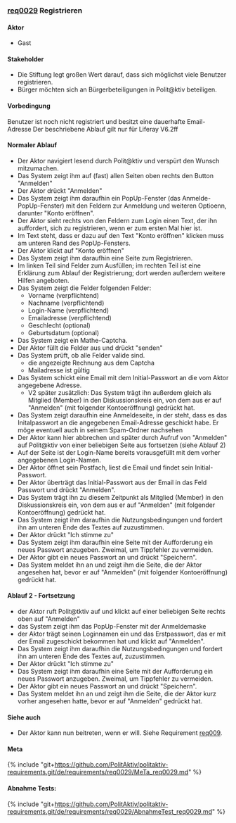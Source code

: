 
### [req0029](https://github.com/PolitAktiv/politaktiv-requirements/tree/master/de/requirements/req0029/req0029.md) Registrieren

#### Aktor
 * Gast


#### Stakeholder
 * Die Stiftung legt großen Wert darauf, dass sich möglichst viele Benutzer registrieren.
 * Bürger möchten sich an Bürgerbeteiligungen in Polit@ktiv beteiligen.


#### Vorbedingung
Benutzer ist noch nicht registriert und besitzt eine dauerhafte Email-Adresse Der beschriebene Ablauf gilt nur für Liferay V6.2ff


#### Normaler Ablauf
 * Der Aktor navigiert lesend durch Polit@ktiv und verspürt den Wunsch mitzumachen.
 * Das System zeigt ihm auf (fast) allen Seiten oben rechts den Button "Anmelden"
 * Der Aktor drückt "Anmelden"
 * Das System zeigt ihm daraufhin ein PopUp-Fenster (das Anmelde-PopUp-Fenster) mit den Feldern zur Anmeldung und weiteren Optioenn, darunter "Konto eröffnen".
 * Der Aktor sieht rechts von den Feldern zum Login einen Text, der ihn auffordert, sich zu registrieren, wenn er zum ersten Mal hier ist.
 * Im Text steht, dass er dazu auf den Text "Konto eröffnen" klicken muss am unteren Rand des PopUp-Fensters.
 * Der Aktor klickt auf "Konto eröffnen"
 * Das System zeigt ihm daraufhin eine Seite zum Registrieren.
 * Im linken Teil sind Felder zum Ausfüllen; im rechten Teil ist eine Erklärung zum Ablauf der Registrierung; dort werden außerdem weitere Hilfen angeboten.
 * Das System zeigt die Felder folgenden Felder:
   * Vorname (verpflichtend)
   * Nachname (verpflichtend)
   * Login-Name (verpflichtend)
   * Emailadresse (verpflichtend)
   * Geschlecht (optional)
   * Geburtsdatum (optional)
 * Das System zeigt ein Mathe-Captcha.
 * Der Aktor füllt die Felder aus und drückt "senden"
 * Das System prüft, ob alle Felder valide sind.
   * die angezeigte Rechnung aus dem Captcha
   * Mailadresse ist gültig
 * Das System schickt eine Email mit dem Initial-Passwort an die vom Aktor angegebene Adresse.
     * V2 später zusätzlich: Das System trägt ihn außerdem gleich als Mitglied (Member) in den Diskussionskreis  ein, von dem aus er auf "Anmelden" (mit folgender Kontoeröffnung)  gedrückt hat.
 * Das System zeigt daraufhin eine Anmeldeseite, in der steht, dass es das  Initalpasswort an die angegebenen Email-Adresse geschickt habe. Er möge  eventuell auch in seinem Spam-Ordner nachsehen
 * Der Aktor kann hier abbrechen und später durch Aufruf von "Anmelden" auf Polit@ktiv von einer beliebigen Seite aus fortsetzen (siehe Ablauf 2)
 * Auf der Seite ist der Login-Name bereits vorausgefüllt mit dem vorher angegebenen Login-Namen.
 * Der Aktor öffnet sein Postfach, liest die Email und findet sein Initial-Passwort.
 * Der Aktor überträgt das Initial-Passwort aus der Email in das Feld Passwort und drückt "Anmelden".
 * Das System trägt ihn zu diesem Zeitpunkt als Mitglied (Member) in den Diskussionskreis ein, von dem aus er auf "Anmelden" (mit folgender Kontoeröffnung) gedrückt hat.
 * Das System zeigt ihm daraufhin die Nutzungsbedingungen und fordert ihn am unteren Ende des Textes auf zuzustimmen.
 * Der Aktor drückt "Ich stimme zu"
 * Das System zeigt ihm daraufhin eine Seite mit der Aufforderung ein neues Passwort anzugeben. Zweimal, um Tippfehler zu vermeiden.
 * Der Aktor gibt ein neues Passwort an und drückt "Speichern".
 * Das System meldet ihn an und zeigt ihm die Seite, die der Aktor angesehen hat, bevor er auf "Anmelden" (mit folgender Kontoeröffnung) gedrückt hat.


#### Ablauf 2 - Fortsetzung
 * der Aktor ruft Polit@tktiv auf und klickt auf einer beliebigen Seite rechts oben auf "Anmelden"
 * das System zeigt ihm das PopUp-Fenster mit der Anmeldemaske
 * der Aktor trägt seinen Loginnamen ein und das Erstpasswort, das er mit der Email zugeschickt bekommen hat und klickt auf "Anmelden".
 * Das System zeigt ihm daraufhin die Nutzungsbedingungen und fordert ihn am unteren Ende des Textes auf, zuzustimmen.
 * Der Aktor drückt "Ich stimme zu"
 * Das System zeigt ihm daraufhin eine Seite mit der Aufforderung ein neues Passwort anzugeben. Zweimal, um Tippfehler zu vermeiden.
 * Der Aktor gibt ein neues Passwort an und drückt "Speichern".
 * Das System meldet ihn an und zeigt ihm die Seite, die der Aktor kurz vorher angesehen hatte, bevor er auf "Anmelden" gedrückt hat.


#### Siehe auch
 
 * Der Aktor kann nun beitreten, wenn er will. Siehe Requirement [req009](https://github.com/PolitAktiv/politaktiv-requirements/tree/master/de/requirements/req009/req009.md).

#### Meta
{% include "git+https://github.com/PolitAktiv/politaktiv-requirements.git/de/requirements/req0029/MeTa_req0029.md" %} 


#### Abnahme Tests:
{% include "git+https://github.com/PolitAktiv/politaktiv-requirements.git/de/requirements/req0029/AbnahmeTest_req0029.md" %} 